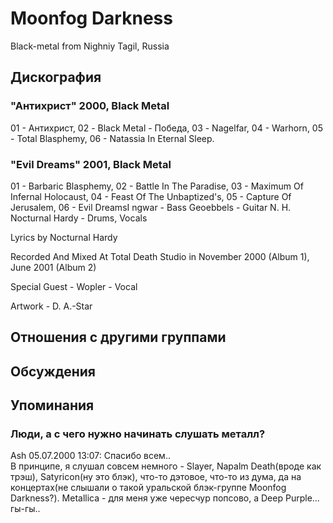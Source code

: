 # Moonfog Darkness

Black-metal from Nighniy Tagil, Russia

## Дискография

### "Антихрист" 2000, Black Metal

01 - Антихрист, 02 - Black Metal - Победа, 03 - Nagelfar, 04 - Warhorn, 05 - Total Blasphemy, 06 - Natassia In Eternal Sleep.

### "Evil Dreams" 2001, Black Metal

01 - Barbaric Blasphemy, 02 - Battle In The Paradise, 03 - Maximum Of Infernal Holocaust, 04 - Feast Of The Unbaptized's, 05 - Capture Of Jerusalem, 06 - Evil DreamsI
ngwar - Bass
Geoebbels - Guitar
N. H. Nocturnal Hardy - Drums, Vocals

Lyrics by Nocturnal Hardy

Recorded And Mixed At Total Death Studio in November 2000 (Album 1),
                                            June 2001 (Album 2)

Special Guest - Wopler - Vocal

Artwork - D. A.-Star


## Отношения с другими группами


## Обсуждения


## Упоминания

### Люди, а с чего нужно начинать слушать металл?

Ash 05.07.2000 13:07:
Спасибо всем..<BR>В принципе, я слушал совсем немного - Slayer, Napalm Death(вроде как трэш), Satyricon(ну это блэк), что-то дэтовое, что-то из дума, да на концертах(не слышали о такой уральской блэк-группе Moonfog Darkness?). Metallica - для меня уже чересчур попсово, а Deep Purple... гы-гы..

